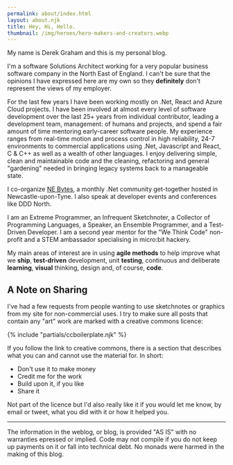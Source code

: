 ```yaml
---
permalink: about/index.html
layout: about.njk
title: Hey, Hi, Hello.
thumbnail: /img/heroes/hero-makers-and-creators.webp
---
```


My name is Derek Graham and this is my personal blog.

I'm a software Solutions Architect working for a very popular business software company in the North East of England. I can't be sure that the opinions 
I have expressed here are my own so they **definitely** don't represent the views of my employer.

For the last few years I have been working mostly on .Net, React and Azure Cloud projects. I have been involved  at almost every level of software development over the last 25+ years from 
individual contributor, leading a development team, management: of humans and projects, and spend a fair amount of time mentoring early-career software people. My experience ranges from real-time motion 
and process control in high reliability, 24-7 environments to commercial applications using .Net, Javascript and React, C & C++ as well as a wealth of other languages. I enjoy delivering simple, clean and 
maintainable code and the cleaning, refactoring and general "gardening" needed in bringing legacy systems back to a manageable state.

I co-organize [NE Bytes](https://nebytes.net), a monthly .Net community get-together hosted in Newcastle-upon-Tyne. I also speak at developer events and conferences 
like DDD North.

I am an Extreme Programmer, an Infrequent Sketchnoter, a Collector of Programming Languages, a Speaker, an Ensemble Programmer, and a Test-Driven Developer. I 
am a second year mentor for the "We Think Code" non-profit and a STEM ambassador specialising in micro:bit hackery.

My main areas of interest are in using <strong>agile methods</strong> to help improve what we **ship**, **test-driven** development, unit **testing**, continuous and
deliberate **learning**, **visual** thinking, design and, of course, **code**.

## A Note on Sharing

I've had a few requests from people wanting to use sketchnotes or graphics from my site for non-commercial uses. I try to make sure all posts that contain any "art"
work are marked with a creative commons licence:

{% include "partials/ccboilerplate.njk" %}

If you follow the link to creative commons, there is a section that describes what you can and cannot use the material for. In short:

* Don't use it to make money
* Credit me for the work
* Build upon it, if you like
* Share it

Not part of the licence but I'd also really like it if you would let me know, by email or tweet, what you did with it or how it helped you.

 -----
 
The information in the weblog, or blog, is provided "AS IS" with no warranties epressed or implied. Code may not compile if you do not keep up payments on it or
fall into technical debt. No monads were harmed in the making of this blog.
